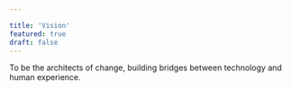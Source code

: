 ```yaml
---

title: 'Vision'
featured: true
draft: false
---
```

To be the architects of change, building bridges between technology and human experience. 
